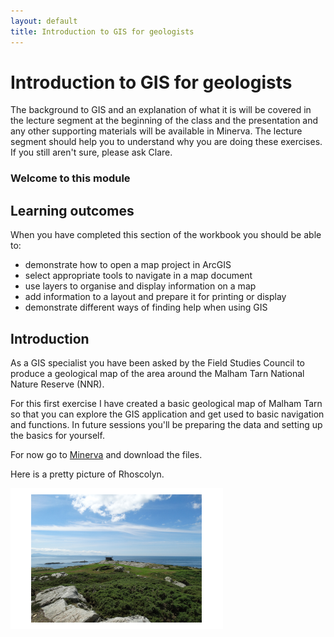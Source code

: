 ```yaml
---
layout: default
title: Introduction to GIS for geologists
---
```


# Introduction to GIS for geologists

The background to GIS and an explanation of what it is will be covered in the lecture segment at the beginning of the class and the presentation and any other supporting materials will be available in Minerva.  The lecture segment should help you to understand why you are doing these exercises.  If you still aren't sure, please ask Clare.

### Welcome to this module

## Learning outcomes

When you have completed this section of the workbook you should be able to:

* demonstrate how to open a map project in ArcGIS
* select appropriate tools to navigate in a map document
* use layers to organise and display information on a map
* add information to a layout and prepare it for printing or display
* demonstrate different ways of finding help when using GIS

## Introduction

As a GIS specialist you have been asked by the Field Studies Council to produce a geological map of the area around the Malham Tarn National Nature Reserve (NNR).

For this first exercise I have created a basic geological map of Malham Tarn so that you can explore the GIS application and get used to basic navigation and functions. In future sessions you'll be preparing the data and setting up the basics for yourself.

For now go to [Minerva](https://minerva.leeds.ac.uk) and download the files.

Here is a pretty picture of Rhoscolyn.

![Rhoscolyn view](images/Rhoscolyn.png)
